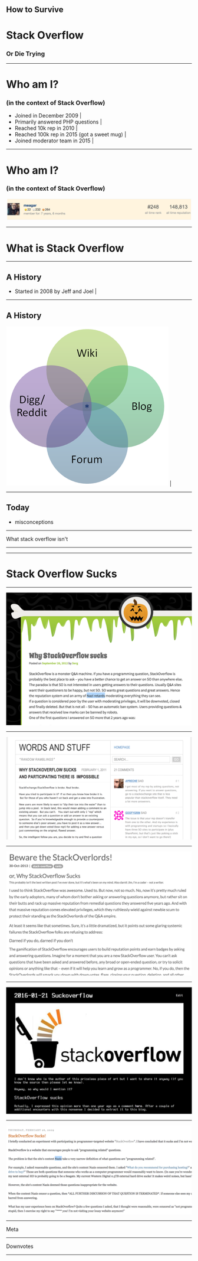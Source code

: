 
## How to Survive
# Stack Overflow
### Or Die Trying

---

# Who am I?
### (in the context of Stack Overflow)

- Joined in December 2009 |
- Primarily answered PHP questions |
- Reached 10k rep in 2010 |
- Reached 100k rep in 2015 (got a sweet mug) |
- Joined moderator team in 2015 |

---

# Who am I?
### (in the context of Stack Overflow)

![Rank](https://github.com/meagar/something/raw/master/assets/rank.png)

---

# What is Stack Overflow

---

## A History

- Started in 2008 by Jeff and Joel |

---

## A History

![Logo](https://github.com/meagar/something/raw/master/assets/venn.png) |


---

## Today


  - misconceptions

---

What stack overflow isn't

---


---

# Stack Overflow Sucks

---

![sosucks1](https://github.com/meagar/something/raw/master/assets/sosucks1.png)

---

![sosucks2](https://github.com/meagar/something/raw/master/assets/sosucks2.png)

---
![sosucks3](https://github.com/meagar/something/raw/master/assets/sosucks3.png)

---
![sosucks4](https://github.com/meagar/something/raw/master/assets/sosucks4.png)

---
![sosucks5](https://github.com/meagar/something/raw/master/assets/sosucks5.png)

---

Meta

---

Downvotes

---
